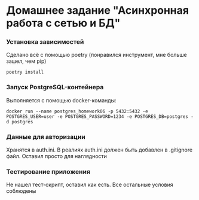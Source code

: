 # Домашнее задание "Асинхронная работа с сетью и БД"

### Установка зависимостей
Сделано всё с помощью poetry (понравился инструмент, мне больше зашел, чем pip)
```
poetry install
```

### Запуск PostgreSQL-контейнера

Выполняется с помощью docker-команды:
```
docker run --name postgres_homework06 -p 5432:5432 -e POSTGRES_USER=user -e POSTGRES_PASSWORD=1234 -e POSTGRES_DB=postgres -d postgres
```

### Данные для авторизации

Хранятся в auth.ini. В реалиях auth.ini должен быть добавлен в .gitignore файл. Оставил просто для наглядности

### Тестирование приложения
Не нашел тест-скрипт, оставил как есть. Все остальные условия соблюдены